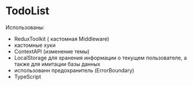 # TodoList

Использованы:
- ReduxToolkit ( кастомная Middleware)
- кастомные хуки
- ContextAPI (изменение темы)
- LocalStorage для хранения информации о текущем пользователе, а также для имитации базы данных
- использованн предохранитель (ErrorBoundary)
- TypeScript


